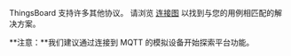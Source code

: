 ThingsBoard 支持许多其他协议。
请浏览 [连接图](/docs/getting-started-guides/connectivity/) 以找到与您的用例相匹配的解决方案。

**注意：**我们建议通过连接到 MQTT 的模拟设备开始探索平台功能。

<br>